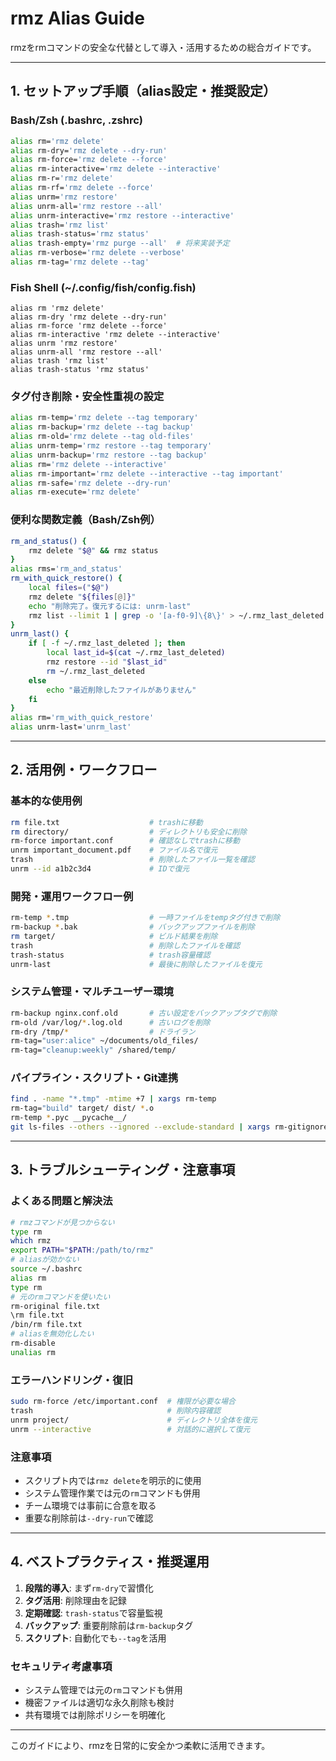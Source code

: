 # rmz Alias Guide

rmzをrmコマンドの安全な代替として導入・活用するための総合ガイドです。

---

## 1. セットアップ手順（alias設定・推奨設定）

### Bash/Zsh (.bashrc, .zshrc)
```bash
alias rm='rmz delete'
alias rm-dry='rmz delete --dry-run'
alias rm-force='rmz delete --force'
alias rm-interactive='rmz delete --interactive'
alias rm-r='rmz delete'
alias rm-rf='rmz delete --force'
alias unrm='rmz restore'
alias unrm-all='rmz restore --all'
alias unrm-interactive='rmz restore --interactive'
alias trash='rmz list'
alias trash-status='rmz status'
alias trash-empty='rmz purge --all'  # 将来実装予定
alias rm-verbose='rmz delete --verbose'
alias rm-tag='rmz delete --tag'
```

### Fish Shell (~/.config/fish/config.fish)
```fish
alias rm 'rmz delete'
alias rm-dry 'rmz delete --dry-run'
alias rm-force 'rmz delete --force'
alias rm-interactive 'rmz delete --interactive'
alias unrm 'rmz restore'
alias unrm-all 'rmz restore --all'
alias trash 'rmz list'
alias trash-status 'rmz status'
```

### タグ付き削除・安全性重視の設定
```bash
alias rm-temp='rmz delete --tag temporary'
alias rm-backup='rmz delete --tag backup'
alias rm-old='rmz delete --tag old-files'
alias unrm-temp='rmz restore --tag temporary'
alias unrm-backup='rmz restore --tag backup'
alias rm='rmz delete --interactive'
alias rm-important='rmz delete --interactive --tag important'
alias rm-safe='rmz delete --dry-run'
alias rm-execute='rmz delete'
```

### 便利な関数定義（Bash/Zsh例）
```bash
rm_and_status() {
    rmz delete "$@" && rmz status
}
alias rms='rm_and_status'
rm_with_quick_restore() {
    local files=("$@")
    rmz delete "${files[@]}"
    echo "削除完了。復元するには: unrm-last"
    rmz list --limit 1 | grep -o '[a-f0-9]\{8\}' > ~/.rmz_last_deleted
}
unrm_last() {
    if [ -f ~/.rmz_last_deleted ]; then
        local last_id=$(cat ~/.rmz_last_deleted)
        rmz restore --id "$last_id"
        rm ~/.rmz_last_deleted
    else
        echo "最近削除したファイルがありません"
    fi
}
alias rm='rm_with_quick_restore'
alias unrm-last='unrm_last'
```

---

## 2. 活用例・ワークフロー

### 基本的な使用例
```bash
rm file.txt                    # trashに移動
rm directory/                  # ディレクトリも安全に削除
rm-force important.conf        # 確認なしでtrashに移動
unrm important_document.pdf    # ファイル名で復元
trash                          # 削除したファイル一覧を確認
unrm --id a1b2c3d4             # IDで復元
```

### 開発・運用ワークフロー例
```bash
rm-temp *.tmp                  # 一時ファイルをtempタグ付きで削除
rm-backup *.bak                # バックアップファイルを削除
rm target/                     # ビルド結果を削除
trash                          # 削除したファイルを確認
trash-status                   # trash容量確認
unrm-last                      # 最後に削除したファイルを復元
```

### システム管理・マルチユーザー環境
```bash
rm-backup nginx.conf.old       # 古い設定をバックアップタグで削除
rm-old /var/log/*.log.old      # 古いログを削除
rm-dry /tmp/*                  # ドライラン
rm-tag="user:alice" ~/documents/old_files/
rm-tag="cleanup:weekly" /shared/temp/
```

### パイプライン・スクリプト・Git連携
```bash
find . -name "*.tmp" -mtime +7 | xargs rm-temp
rm-tag="build" target/ dist/ *.o
rm-temp *.pyc __pycache__/
git ls-files --others --ignored --exclude-standard | xargs rm-gitignore
```

---

## 3. トラブルシューティング・注意事項

### よくある問題と解決法
```bash
# rmzコマンドが見つからない
type rm
which rmz
export PATH="$PATH:/path/to/rmz"
# aliasが効かない
source ~/.bashrc
alias rm
type rm
# 元のrmコマンドを使いたい
rm-original file.txt
\rm file.txt
/bin/rm file.txt
# aliasを無効化したい
rm-disable
unalias rm
```

### エラーハンドリング・復旧
```bash
sudo rm-force /etc/important.conf  # 権限が必要な場合
trash                              # 削除内容確認
unrm project/                      # ディレクトリ全体を復元
unrm --interactive                 # 対話的に選択して復元
```

### 注意事項
- スクリプト内では`rmz delete`を明示的に使用
- システム管理作業では元の`rm`コマンドも併用
- チーム環境では事前に合意を取る
- 重要な削除前は`--dry-run`で確認

---

## 4. ベストプラクティス・推奨運用

1. **段階的導入**: まず`rm-dry`で習慣化
2. **タグ活用**: 削除理由を記録
3. **定期確認**: `trash-status`で容量監視
4. **バックアップ**: 重要削除前は`rm-backup`タグ
5. **スクリプト**: 自動化でも`--tag`を活用

### セキュリティ考慮事項
- システム管理では元の`rm`コマンドも併用
- 機密ファイルは適切な永久削除も検討
- 共有環境では削除ポリシーを明確化

---

このガイドにより、rmzを日常的に安全かつ柔軟に活用できます。 